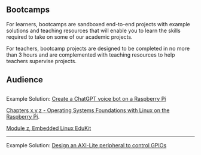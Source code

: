 ## Bootcamps

For learners, bootcamps are sandboxed end-to-end projects with example solutions and teaching resources that will enable you to learn the skills required to take on some of our academic projects.  

For teachers, bootcamp projects are designed to be completed in no more than 3 hours and are complemented with teaching resources to help teachers supervise projects. 

## Audience


## 
Example Solution: [Create a ChatGPT voice bot on a Raspberry Pi](https://learn.arm.com/learning-paths/embedded-systems/raspberry_pi_chatgpt_bot/)

[Chapters x,y,z - Operating Systems Foundations with Linux on the Raspberry Pi](https://www.arm.com/resources/education/books/operating-systems). 

[Module z, Embedded Linux EduKit](https://compedulabs.org/128/embedded-linux-education-kit/)

---

Example Solution: [Design an AXI-Lite peripheral to control GPIOs](https://learn.arm.com/learning-paths/embedded-systems/advanced_soc/)

